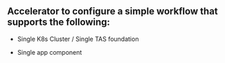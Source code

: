 ## Accelerator to configure a simple workflow that supports the following:

- Single K8s Cluster / Single TAS foundation

- Single app component

